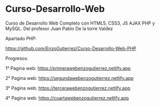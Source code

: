 # Curso-Desarrollo-Web
 
Curso de Desarrollo Web Completo con HTML5, CSS3, JS AJAX PHP y MySQL. Del profesor Juan Pablo De la torre Valdez

Apartado PHP:

https://github.com/EnzoGutierrez/Curso-Desarrollo-Web-PHP


Progresos:

1° Pagina web: https://primerawebenzogutierrez.netlify.app

2° Pagina web: https://segundawebenzogutierrez.netlify.app

3° Pagina web: https://tercerawebenzogutierrez.netlify.app

4° Pagina web: https://cuartawebenzogutierrez.netlify.app

